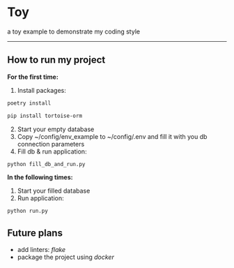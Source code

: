 # Toy

a toy example to demonstrate my coding style
___
## How to run my project
**For the first time:**
1. Install packages:
```bash
poetry install
```
```bash
pip install tortoise-orm
```
2. Start your empty database
3. Copy ~/config/env_example to ~/config/.env and fill it with you db connection parameters
4. Fill db & run application:
```bash
python fill_db_and_run.py
```
**In the following times:**
1. Start your filled database
5. Run application:
```bash
python run.py
```
## Future plans
- add linters: _flake_
- package the project using _docker_
